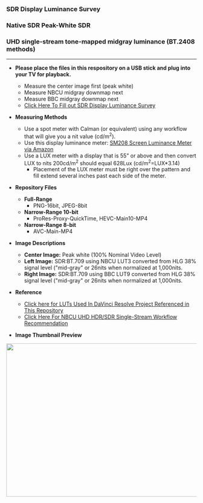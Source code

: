### SDR Display Luminance Survey
### Native SDR Peak-White SDR
### UHD single-stream tone-mapped midgray luminance (BT.2408 methods)
---

* **Please place the files in this respository on a USB stick and plug into your TV for playback.**
    * Measure the center image first (peak white)
    * Measure NBCU midgray downmap next
    * Measure BBC midgray downmap next
    * [Click Here To Fill out SDR Display Luminance Survey](https://forms.gle/8RBDQEZRWKtDDUE78)

* **Measuring Methods**
    * Use a spot meter with Calman (or equivalent) using any workflow that will give you a nit value (cd/m<sup>2</sup>).
    * Use this display luminance meter: [SM208 Screen Luminance Meter via Amazon](https://www.amazon.com/gp/product/B00H050VEI/ref=ppx_yo_dt_b_asin_title_o00_s00?ie=UTF8&psc=1)
    * Use a LUX meter with a display that is 55" or above and then convert LUX to nits 200cd/m<sup>2</sup> should equal 628Lux (cd/m<sup>2</sup>=LUX*3.14)
        * Placement of the LUX meter must be right over the pattern and fill extend several inches past each side of the meter. 

* **Repository Files**
    * **Full-Range**
       * PNG-16bit, JPEG-8bit
    * **Narrow-Range 10-bit**
       * ProRes-Proxy-QuickTime, HEVC-Main10-MP4
    * **Narrow-Range 8-bit**
       * AVC-Main-MP4   
 
* **Image Descriptions**
    * **Center Image:** Peak white (100% Nominal Video Level)
    * **Left Image:** SDR:BT.709 using NBCU LUT3 converted from HLG 38% signal level ("mid-gray" or 26nits when normalized at 1,000nits.
    * **Right Image:** SDR:BT.709 using BBC LUT9 converted from HLG 38% signal level ("mid-gray" or 26nits when normalized at 1,000nits.

* **Reference**
    * [Click here for LUTs Used In DaVinci Resolve Project Referenced in This Repository](https://github.com/digitaltvguy/NBCU-HDR-SDR-Single-Stream_Workflow_Recommendation)
    * [Click Here For NBCU UHD HDR/SDR Single-Stream Workflow Recommendation](https://github.com/digitaltvguy/NBCU-HDR-SDR-Single-Stream_Workflow_Recommendation)
 
* **Image Thumbnail Preview** 
<p align="center">
  <img width="720" height="405" src="https://raw.githubusercontent.com/digitaltvguy/SDR-Luminance-Survey/main/Artwork/thumbnail720.png">
</p>
